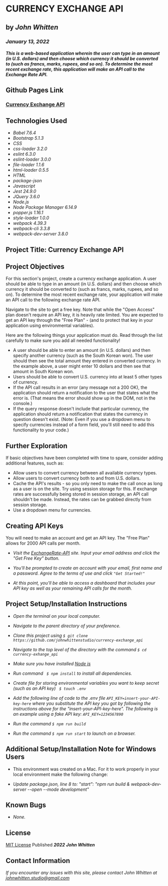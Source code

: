 # CURRENCY EXCHANGE API

## by _**John Whitten**_

### _January 13, 2022_

#### _This is a web-based application wherein the user can type in an amount (in U.S. dollars) and then choose which currency it should be converted to (such as francs, marks, rupees, and so on). To determine the most recent exchange rate, this application will make an API call to the Exchange Rate API._

## Github Pages Link

### [Currency Exchange API](https://johnwhittenstudio.github.io/currency-exchange_api/) 

## Technologies Used
- _Babel 7.6.4_
- _Bootstrap 5.1.3_
- _CSS_
- _css-loader 3.2.0_
- _eslint 6.3.0_
- _eslint-loader 3.0.0_
- _file-loader 1.1.6_
- _html-loader 0.5.5_
- _HTML_
- _package-json_
- _Javascript_
- _Jest 24.9.0_
- _JQuery 3.6.0_
- _Node.js_
- _Node Package Manager 6.14.9_
- _popper.js 1.16.1_
- _style-loader 1.0.0_
- _webpack 4.39.3_
- _webpack-cli 3.3.8_
- _webpack-dev-server 3.8.0_

## Project Title: Currency Exchange API
## Project Objectives
For this section's project, create a currency exchange application. A user should be able to type in an amount (in U.S. dollars) and then choose which currency it should be converted to (such as francs, marks, rupees, and so on). To determine the most recent exchange rate, your application will make an API call to the following exchange rate API.

Navigate to the site to get a free key. Note that while the "Open Access" plan doesn't require an API key, it is heavily rate limited. You are expected to get an API key through the "Free Plan" - (and to protect that key in your application using environmental variables).

Here are the following things your application must do. Read through the list carefully to make sure you add all needed functionality!

- A user should be able to enter an amount (in U.S. dollars) and then specify another currency (such as the South Korean won). The user should then see the total amount they entered in converted currency. In the example above, a user might enter 10 dollars and then see that amount in South Korean won.
- Users should be able to convert U.S. currency into at least 5 other types of currency.
- If the API call results in an error (any message not a 200 OK), the application should return a notification to the user that states what the error is. (That means the error should show up in the DOM, not in the console.)
- If the query response doesn't include that particular currency, the application should return a notification that states the currency in question doesn't exist. (Note: Even if you use a dropdown menu to specify currencies instead of a form field, you'll still need to add this functionality to your code.)

## Further Exploration
If basic objectives have been completed with time to spare, consider adding additional features, such as:

- Allow users to convert currency between all available currency types.
- Allow users to convert currency both to and from U.S. dollars.
- Cache the API's results - so you only need to make the call once as long as a user is on the site. Try using session storage for this. If exchange rates are successfully being stored in session storage, an API call shouldn't be made. Instead, the rates can be grabbed directly from session storage.
- Use a dropdown menu for currencies.

## Creating API Keys
You will need to make an account and get an API key. The "Free Plan" allows for 2000 API calls per month.

- _Visit the [ExchangeRate-API](https://www.exchangerate-api.com/) site. Input your email address and click the "Get Free Key" button._

- _You'll be prompted to create an account with your email, first name and a password. Agree to the terms of use and click ```"Get Started!"```_

- _At this point, you'll be able to access a dashboard that includes your API key as well as your remaining API calls for the month._

## Project Setup/Installation Instructions
- _Open the terminal on your local computer._

- _Navigate to the parent directory of your preference._

- _Clone this project using ```$ git clone https://github.com/johnwhittenstudio/currency-exchange_api```_

- _Navigate to the top level of the directory with the command ```$ cd currency-exhange_api```_

- _Make sure you have installed [Node js](https://nodejs.org/en/)_

- _Run command ``` $ npm install``` to install all dependencies._

- _Create file for storing environmental variables you want to keep secret (such as an API key) ``` $ touch .env```_

- _Add the following line of code to the .env file ```API_KEY=insert-your-API-key-here``` where you substitute the API key you got by following the instructions above for the "insert-your-API-key-here". The following is an example using a fake API key: ```API_KEY=1234567890```_

- _Run the command ```$ npm run build```_

- _Run the command ```$ npm run start``` to launch on a browser._

## Additional Setup/Installation Note for Windows Users
- This environment was created on a Mac. For it to work properly in your local environment make the following change:

- _Update package.json, line 8 to: "start": "npm run build & webpack-dev-server --open --mode development"_

## Known Bugs
- _None._

## License
[MIT License](https://opensource.org/licenses/MIT) Published _**2022**_ _**John Whitten**_

## Contact Information
_If you encounter any issues with this site, please contact John Whitten at [johnwhitten.studio@gmail.com](mailto:johnwhitten.studio@gmail.com)_